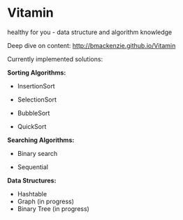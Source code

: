# Vitamin
healthy for you - data structure and algorithm knowledge

Deep dive on content: http://bmackenzie.github.io/Vitamin

Currently implemented solutions:

**Sorting Algorithms:**

  - InsertionSort

  - SelectionSort

  - BubbleSort

  - QuickSort

**Searching Algorithms:**

  - Binary search

  - Sequential

**Data Structures:**
  - Hashtable
  - Graph (in progress)
  - Binary Tree (in progress)
